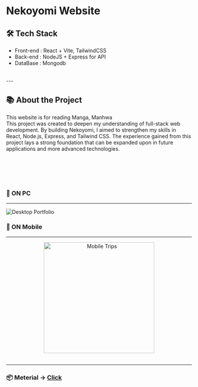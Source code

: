 # Nekoyomi Website

## 🛠️ Tech Stack
<ul>
  <li>Front-end : React + Vite, TailwindCSS</li>
  <li>Back-end : NodeJS + Express for API</li>
  <li>DataBase : Mongodb</li>
</ul>

<br>
---

## 📚 About the Project

This website is for reading Manga, Manhwa <br>
This project was created to deepen my understanding of full-stack web development. By building Nekoyomi, I aimed to strengthen my skills in React, Node.js, Express, and Tailwind CSS. The experience gained from this project lays a strong foundation that can be expanded upon in future applications and more advanced technologies.

<br><br>
---

### 📌 ON PC
---
<img src="readme-img\OnPC.gif" alt="Desktop Portfolio">

### 📌 ON Mobile
---
<div align="center">
    <img src="readme-img\OnMobile.gif" alt="Mobile Trips" width="300px">
</div>

<br>

---
### 📦 Meterial -> <a href="https://drive.google.com/drive/folders/1L1F46vfRkYQQ0-G4NV0_3J4M-QFvx5ae?usp=drive_link">Click</a> 